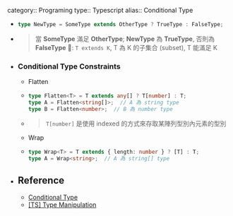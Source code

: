 category:: Programing
type:: Typescript
alias:: Conditional Type

- ```ts
  type NewType = SomeType extends OtherType ? TrueType : FalseType;
  ```
- > 當 **SomeType** 滿足 **OtherType**; **NewType** 為 **TrueType**, 否則為 **FalseType**
  🔔: `T extends K`, T 為 K 的子集合 (subset), T 能滿足 K
- ### Conditional Type Constraints
	- Flatten
	- ```ts
	  type Flatten<T> = T extends any[] ? T[number] : T;
	  type A = Flatten<string[]>;  // A 為 string type
	  type B = Flatten<number>;  // B 為 number type
	  ```
	- > `T[number]` 是使用 indexed 的方式來存取某陣列型別內元素的型別
	- Wrap
	- ```ts
	  type Wrap<T> = T extends { length: number } ? [T] : T;
	  type A = Wrap<string>;  // A 為 string[] type
	  ```
- ## Reference
	- [Conditional Type](https://www.typescriptlang.org/docs/handbook/2/conditional-types.html#conditional-type-constraints)
	- [[TS] Type Manipulation](https://pjchender.dev/typescript/ts-type-manipulation/)